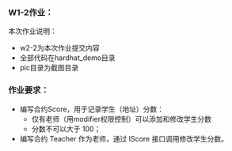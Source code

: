 ### W1-2作业：
本次作业说明：
- w2-2为本次作业提交内容
- 全部代码在hardhat_demo目录
- pic目录为截图目录

### 作业要求：
* 编写合约Score，⽤于记录学⽣（地址）分数：
    * 仅有⽼师（⽤modifier权限控制）可以添加和修改学⽣分数
    * 分数不可以⼤于 100；
* 编写合约 Teacher 作为⽼师，通过 IScore 接⼝调⽤修改学⽣分数。
